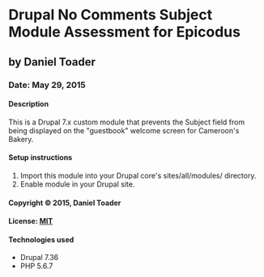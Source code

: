 # Drupal No Comments Subject Module Assessment for Epicodus
## by Daniel Toader
### Date: May 29, 2015
#### Description
This is a Drupal 7.x custom module that prevents the Subject field from being displayed on the "guestbook" welcome screen for Cameroon's Bakery.

#### Setup instructions
1. Import this module into your Drupal core's sites/all/modules/ directory.
2. Enable module in your Drupal site.

#### Copyright © 2015, Daniel Toader  

#### License: [MIT](https://github.com/twbs/bootstrap/blob/master/LICENSE)

#### Technologies used
- Drupal 7.36
- PHP 5.6.7
